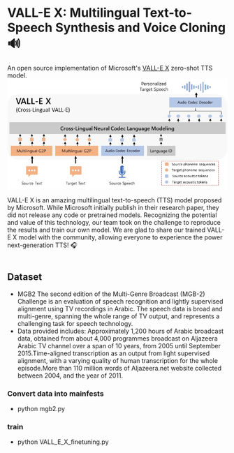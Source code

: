 # VALL-E X: Multilingual Text-to-Speech Synthesis and Voice Cloning 🔊
An open source implementation of Microsoft's [VALL-E X](https://arxiv.org/pdf/2303.03926) zero-shot TTS model.<br>
![vallex-framework](/images/vallex_framework.jpg "VALL-E X framework")

VALL-E X is an amazing multilingual text-to-speech (TTS) model proposed by Microsoft. While Microsoft initially publish in their research paper, they did not release any code or pretrained models. Recognizing the potential and value of this technology, our team took on the challenge to reproduce the results and train our own model. We are glad to share our trained VALL-E X model with the community, allowing everyone to experience the power next-generation TTS! 🎧
<br>
<br>


## Dataset
 - MGB2 
   The second edition of the Multi-Genre Broadcast (MGB-2) Challenge is an evaluation of speech recognition and lightly supervised alignment using TV recordings in Arabic.
   The speech data is broad and multi-genre, spanning the whole range of TV output, and represents a challenging task for speech technology.
  - Data provided includes:
    Approximately 1,200 hours of Arabic broadcast data, obtained from about 4,000 programmes broadcast on Aljazeera Arabic TV channel over a span of 10 years, from 2005 until September 2015.Time-aligned transcription as an output from light supervised alignment, with a varying quality of human transcription for the whole episode.More than 110 million words of Aljazeera.net website collected between 2004, and the year of 2011.




### Convert data into mainfests
  - python mgb2.py

### train 
 - python VALL_E_X_finetuning.py

